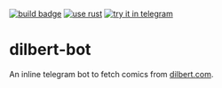[![build badge](https://img.shields.io/github/workflow/status/the7winds/dilbert-bot/on-push)](https://github.com/the7winds/dilbert-bot/actions)
[![use rust](https://img.shields.io/github/languages/top/the7winds/dilbert-bot)](https://www.rust-lang.org)
[![try it in telegram](https://img.shields.io/badge/try%20it-in%20telegram-blue)](https://t.me/dilbertsearchbot)

# dilbert-bot

An inline telegram bot to fetch comics from [dilbert.com](https://dilbert.com).
